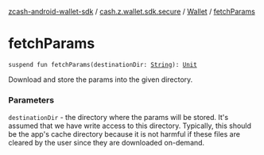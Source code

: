 [zcash-android-wallet-sdk](../../index.md) / [cash.z.wallet.sdk.secure](../index.md) / [Wallet](index.md) / [fetchParams](./fetch-params.md)

# fetchParams

`suspend fun fetchParams(destinationDir: `[`String`](https://kotlinlang.org/api/latest/jvm/stdlib/kotlin/-string/index.html)`): `[`Unit`](https://kotlinlang.org/api/latest/jvm/stdlib/kotlin/-unit/index.html)

Download and store the params into the given directory.

### Parameters

`destinationDir` - the directory where the params will be stored. It's assumed that we have write access to
this directory. Typically, this should be the app's cache directory because it is not harmful if these files are
cleared by the user since they are downloaded on-demand.